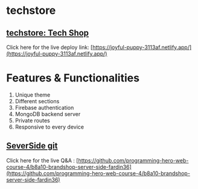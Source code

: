 # techstore

## [ techstore: Tech Shop ](https://joyful-puppy-3113af.netlify.app/)

Click here for the live deploy link: [https://joyful-puppy-3113af.netlify.app/](https://joyful-puppy-3113af.netlify.app/)

# Features & Functionalities

1. Unique theme
2. Different sections
3. Firebase authentication
4. MongoDB backend server
5. Private routes
6. Responsive to every device


## [ SeverSide git ](https://github.com/programming-hero-web-course-4/b8a10-brandshop-server-side-fardin36)

Click here for the live Q&A : [https://github.com/programming-hero-web-course-4/b8a10-brandshop-server-side-fardin36](https://github.com/programming-hero-web-course-4/b8a10-brandshop-server-side-fardin36)